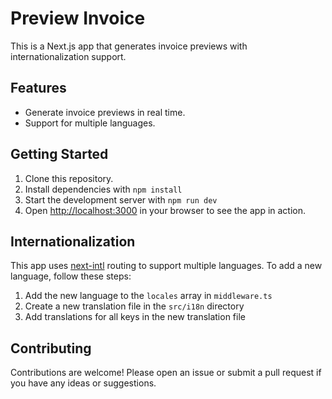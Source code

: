 # Preview Invoice
This is a Next.js app that generates invoice previews with internationalization support.

## Features
- Generate invoice previews in real time.
- Support for multiple languages.

## Getting Started

1. Clone this repository.
2. Install dependencies with `npm install`
3. Start the development server with `npm run dev`
4. Open [http://localhost:3000](http://localhost:3000) in your browser to see the app in action.

## Internationalization

This app uses [next-intl](https://next-intl-docs.vercel.app/) routing to support multiple languages. To add a new language, follow these steps:

1. Add the new language to the `locales` array in `middleware.ts`
2. Create a new translation file in the `src/i18n` directory
3. Add translations for all keys in the new translation file

## Contributing
Contributions are welcome! Please open an issue or submit a pull request if you have any ideas or suggestions.

